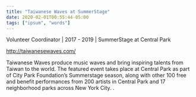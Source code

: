 ```yaml
---
title: "Taiwanese Waves at SummerStage"
date: 2020-02-01T00:55:44-05:00
tags: ["ipsum", "words"]
---
```


Volunteer Coordinator | 2017 - 2019 | SummerStage at Central Park

http://taiwanesewaves.com/

Taiwanese Waves produce music waves and bring inspiring talents from Taiwan to the world. The featured event takes place at Central Park as part of City Park Foundation’s Summerstage season, along with other 100 free and benefit performances from 200 artists in Central Park and 17 neighborhood parks across New York City. .


